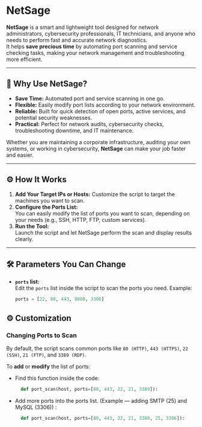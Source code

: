 # NetSage

**NetSage** is a smart and lightweight tool designed for network administrators, cybersecurity professionals, IT technicians, and anyone who needs to perform fast and accurate network diagnostics.  
It helps **save precious time** by automating port scanning and service checking tasks, making your network management and troubleshooting more efficient.

---

## 🚀 Why Use NetSage?

- **Save Time:** Automated port and service scanning in one go.
- **Flexible:** Easily modify port lists according to your network environment.
- **Reliable:** Built for quick detection of open ports, active services, and potential security weaknesses.
- **Practical:** Perfect for network audits, cybersecurity checks, troubleshooting downtime, and IT maintenance.

Whether you are maintaining a corporate infrastructure, auditing your own systems, or working in cybersecurity, **NetSage** can make your job faster and easier.

---

## ⚙️ How It Works

1. **Add Your Target IPs or Hosts:** Customize the script to target the machines you want to scan.
2. **Configure the Ports List:**  
   You can easily modify the list of ports you want to scan, depending on your needs (e.g., SSH, HTTP, FTP, custom services).
3. **Run the Tool:**  
   Launch the script and let NetSage perform the scan and display results clearly.

---

## 🛠️ Parameters You Can Change

- **`ports` list:**  
  Edit the `ports` list inside the script to scan the ports you need. Example:

  ```python
  ports = [22, 80, 443, 8080, 3306]

## ⚙️ Customization
### Changing Ports to Scan
By default, the script scans common ports like `80 (HTTP)`, `443 (HTTPS)`, `22 (SSH)`, `21 (FTP)`, and `3389 (RDP)`.

To **add** or **modify** the list of ports:

- Find this function inside the code:
  ```python
    def port_scan(host, ports=[80, 443, 22, 21, 3389]):
- Add more ports into the ports list. (Example — adding SMTP (25) and MySQL (3306)) :
  ```python
    def port_scan(host, ports=[80, 443, 22, 21, 3389, 25, 3306]):


